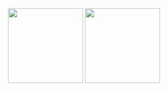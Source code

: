 <div align="center">
  <a href="https://ayo.so/bullet"></a>
  <img height="150em" src="https://github-readme-stats.vercel.app/api?username=matheusvilar2019&show_icons=true&theme=dark&include_all_commits=true&count_private=true"/>
 <img height="150em" src="https://github-readme-stats.vercel.app/api/top-langs/?username=matheusvilar2019&layout=compact&langs_count=6&theme=dark&hide=html,css,GLSL,PLpgSQL,PLSQL,Roff,TSQL,Dockerfile,Makefile,Batchfile"/>
</div>

